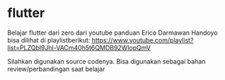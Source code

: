 # flutter
Belajar flutter dari zero dari youtube panduan Erico Darmawan Handoyo
bisa dilihat di playlistberikut:
https://www.youtube.com/playlist?list=PLZQbl9Jhl-VACm40h5t6QMDB92WlopQmV

Silahkan digunakan source codenya. Bisa digunakan sebagai bahan review/perbandingan saat belajar
